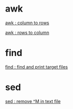 # awk

[awk : column to rows](awk/01_awk_column_to_rows.md)

[awk : rows to column](awk/02_awk_rows_to_column.md)

# find

[find : find and print target files](find/01_find_and_print_target_files.md)

# sed

[sed : remove \^M in text file](sed/01_remove_^M_with_sed.md)
